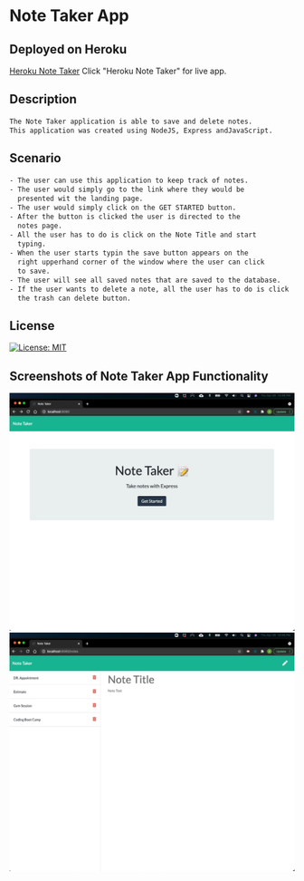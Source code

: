 # Note Taker App

## Deployed on Heroku

[Heroku Note Taker](https://whispering-cove-60153.herokuapp.com/)
Click "Heroku Note Taker" for live app. 

## Description
    
    The Note Taker application is able to save and delete notes.
    This application was created using NodeJS, Express andJavaScript.

## Scenario
    - The user can use this application to keep track of notes.
    - The user would simply go to the link where they would be
      presented wit the landing page.
    - The user would simply click on the GET STARTED button.
    - After the button is clicked the user is directed to the 
      notes page.
    - All the user has to do is click on the Note Title and start
      typing.
    - When the user starts typin the save button appears on the 
      right upperhand corner of the window where the user can click
      to save.
    - The user will see all saved notes that are saved to the database.
    - If the user wants to delete a note, all the user has to do is click
      the trash can delete button. 

## License

[![License: MIT](https://img.shields.io/badge/License-MIT-yellow.svg)](https://opensource.org/licenses/MIT)

## Screenshots of Note Taker App Functionality

<img src="./images/note_demo.png">
<img src="./images/note_demo2.png">